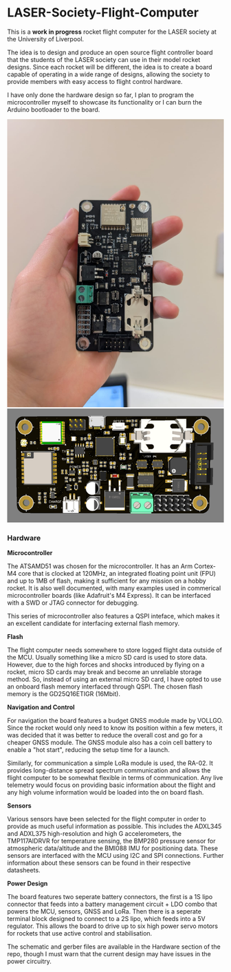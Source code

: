 # LASER-Society-Flight-Computer

This is a **work in progress** rocket flight computer for the LASER society at the University of Liverpool.

The idea is to design and produce an open source flight controller board that the students of the LASER society can use in their model rocket designs. Since each rocket will be different, the idea is to create a board capable of operating in a wide range of designs, allowing the society to provide members with easy access to flight control hardware.

I have only done the hardware design so far, I plan to program the microcontroller myself to showcase its functionality or I can burn the Arduino bootloader to the board.

![Early prototype of the flight computer](FlightComputerPrototype.jpg)
![3D view of the populated PCB](3DView.png)

### Hardware

**Microcontroller**

The ATSAMD51 was chosen for the microcontroller. It has an Arm Cortex-M4 core that is clocked at 120MHz, an integrated floating point unit (FPU) and up to 1MB of flash, making it sufficient for any mission on a hobby rocket. It is also well documented, with many examples used in commerical microcontroller boards (like Adafruit's M4 Express). It can be interfaced with a SWD or JTAG connector for debugging.

This series of microcontroller also features a QSPI inteface, which makes it an excellent candidate for interfacing external flash memory.

**Flash**

The flight computer needs somewhere to store logged flight data outside of the MCU. Usually something like a micro SD card is used to store data. However, due to the high forces and shocks introduced by flying on a rocket, micro SD cards may break and become an unreliable storage method. So, instead of using an external micro SD card, I have opted to use an onboard flash memory interfaced through QSPI. The chosen flash memory is the GD25Q16ETIGR (16Mbit).

**Navigation and Control**

For navigation the board features a budget GNSS module made by VOLLGO. Since the rocket would only need to know its position within a few meters, it was decided that it was better to reduce the overall cost and go for a cheaper GNSS module. The GNSS module also has a coin cell battery to enable a "hot start", reducing the setup time for a launch.

Similarly, for communication a simple LoRa module is used, the RA-02. It provides long-distance spread spectrum communication and allows the flight computer to be somewhat flexible in terms of communication. Any live telemetry would focus on providing basic information about the flight and any high volume information would be loaded into the on board flash.

**Sensors**

Various sensors have been selected for the flight computer in order to provide as much useful information as possible. This includes the ADXL345 and ADXL375 high-resolution and high G accelerometers, the TMP117AIDRVR for temperature sensing, the BMP280 pressure sensor for atmospheric data/altitude and the BMI088 IMU for positioning data. These sensors are interfaced with the MCU using I2C and SPI connections. Further information about these sensors can be found in their respective datasheets.

**Power Design**

The board features two seperate battery connectors, the first is a 1S lipo connector that feeds into a battery management circuit + LDO combo that powers the MCU, sensors, GNSS and LoRa. Then there is a seperate terminal block designed to connect to a 2S lipo, which feeds into a 5V regulator. This allows the board to drive up to six high power servo motors for rockets that use active control and stabilisation.

The schematic and gerber files are available in the Hardware section of the repo, though I must warn that the current design may have issues in the power circuitry.
